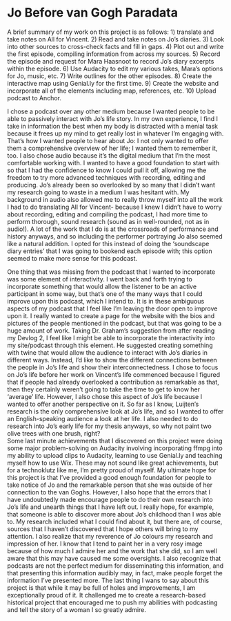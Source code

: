 # Jo Before van Gogh Paradata

A brief summary of my work on this project is as follows: 1) translate and take notes on All for Vincent. 2) Read and take notes on Jo’s diaries. 3) Look into other sources to cross-check facts and fill in gaps. 4) Plot out and write the first episode, compiling information from across my sources. 5) Record the episode and request for Mara Haasnoot to record Jo’s diary excerpts within the episode. 6) Use Audacity to edit my various takes, Mara’s options for Jo, music, etc. 7) Write outlines for the other episodes. 8) Create the interactive map using Genial.ly for the first time. 9) Create the website and incorporate all of the elements including map, references, etc. 10) Upload podcast to Anchor.

I chose a podcast over any other medium because I wanted people to be able to passively interact with Jo’s life story. In my own experience, I find I take in information the best when my body is distracted with a menial task because it frees up my mind to get really lost in whatever I’m engaging with. That’s how I wanted people to hear about Jo: I not only wanted to offer them a comprehensive overview of her life; I wanted them to remember it, too. I also chose audio because it’s the digital medium that I’m the most comfortable working with. I wanted to have a good foundation to start with so that I had the confidence to know I could pull it off, allowing me the freedom to try more advanced techniques with recording, editing and producing.  Jo’s already been so overlooked by so many that I didn’t want my research going to waste in a medium I was hesitant with. My background in audio also allowed me to really throw myself into all the work I had to do translating All for Vincent- because I knew I didn’t have to worry about recording, editing and compiling the podcast, I had more time to perform thorough, sound research (sound as in well-rounded, not as in audio!). A lot of the work that I do is at the crossroads of performance and history anyways, and so including the performer portraying Jo also seemed like a natural addition. I opted for this instead of doing the ‘soundscape diary entries’ that I was going to bookend each episode with; this option seemed to make more sense for this podcast. 

One thing that was missing from the podcast that I wanted to incorporate was some element of interactivity. I went back and forth trying to incorporate something that would allow the listener to be an active participant in some way, but that’s one of the many ways that I could improve upon this podcast, which I intend to. It is in these ambiguous aspects of my podcast that I feel like I’m leaving the door open to improve upon it. I really wanted to create a page for the website with the bios and pictures of the people mentioned in the podcast, but that was going to be a huge amount of work. Taking Dr. Graham’s suggestion from after reading my Devlog 2, I feel like I might be able to incorporate the interactivity into my site/podcast through this element. He suggested creating something with twine that would allow the audience to interact with Jo’s diaries in different ways. Instead, I’d like to show the different connections between the people in Jo’s life and show their interconnectedness. 
 I chose to focus on Jo’s life before her work on Vincent’s life commenced because I figured that if people had already overlooked a contribution as remarkable as that, then they certainly weren’t going to take the time to get to know her ‘average’ life. However, I also chose this aspect of Jo’s life because I wanted to offer another perspective on it. So far as I know, Luijten’s research is the only comprehensive look at Jo’s life, and so I wanted to offer an English-speaking audience a look at her life.  I also needed to do research into Jo’s early life for my thesis anyways, so why not paint two olive trees with one brush, right?  
	Some last minute achievements that I discovered on this project were doing some major problem-solving on Audacity involving incorporating ffmpg into my ability to upload clips to Audacity, learning to use Genial.ly and teaching myself how to use Wix. These may not sound like great achievements, but for a technoklutz like me, I’m pretty proud of myself.
	My ultimate hope for this project is that I’ve provided a good enough foundation for people to take notice of Jo and the remarkable person that she was outside of her connection to the van Goghs. However, I also hope that the errors that I have undoubtedly made encourage people to do their own research into Jo’s life and unearth things that I have left out. I really hope, for example, that someone is able to discover more about Jo’s childhood than I was able to. My research included what I could find about it, but there are, of course, sources that I haven’t discovered that I hope others will bring to my attention. I also realize that my reverence of Jo colours my research and impression of her. I know that I tend to paint her in a very rosy image because of how much I admire her and the work that she did, so I am well aware that this may have caused me some oversights. I also recognize that podcasts are not the perfect medium for disseminating this information, and that presenting this information audibly may, in fact, make people forget the information I’ve presented more. 
	The last thing I wans to say about this project is that while it may be full of holes and improvements, I am exceptionally proud of it. It challenged me to create a research-based historical project that encouraged me to push my abilities with podcasting and tell the story of a woman I so greatly admire.
